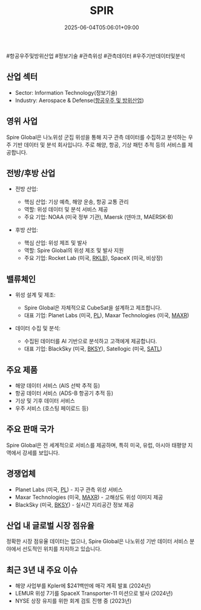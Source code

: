 ﻿---
title: "SPIR"
date: 2025-06-04T05:06:01+09:00
lastmod: 2025-06-04T05:06:01+09:00
type: docs
sidebar:
  open: true
weight: 819
---
<div style="display:none">
  <meta property="article:published_time" content="2025-06-03T20:06:01Z" />
  <meta property="article:modified_time" content="2025-06-03T20:06:01Z" />
</div>
#항공우주및방위산업 #정보기술 #관측위성 #관측데이터 #우주기반데이터및분석

## 산업 섹터

- Sector: Information Technology(정보기술)
- Industry: Aerospace & Defense([항공우주 및 방위산업](/industry-study/항공우주-및-방위산업/))

## 영위 사업

Spire Global은 나노위성 군집 위성을 통해 지구 관측 데이터를 수집하고 분석하는 우주 기반 데이터 및 분석 회사입니다. 주로 해양, 항공, 기상 패턴 추적 등의 서비스를 제공합니다.

## 전방/후방 산업

- 전방 산업:
    
    - 핵심 산업: 기상 예측, 해양 운송, 항공 교통 관리
    - 역할: 위성 데이터 및 분석 서비스 제공
    - 주요 기업: NOAA (미국 정부 기관), Maersk (덴마크, MAERSK-B)
    
- 후방 산업:
    
    - 핵심 산업: 위성 제조 및 발사
    - 역할: Spire Global의 위성 제조 및 발사 지원
    - 주요 기업: Rocket Lab (미국, [RKLB](/company-analysis/rklb/)), SpaceX (미국, 비상장)

## 밸류체인

- 위성 설계 및 제조:
    
    - Spire Global은 자체적으로 CubeSat을 설계하고 제조합니다.
    - 대표 기업: Planet Labs (미국, [PL](/company-analysis/pl/)), Maxar Technologies (미국, [MAXR](/company-analysis/maxr/))
    
- 데이터 수집 및 분석:
    
    - 수집된 데이터를 AI 기반으로 분석하고 고객에게 제공합니다.
    - 대표 기업: BlackSky (미국, [BKSY](/company-analysis/bksy/)), Satellogic (미국, [SATL](/company-analysis/satl/))

## 주요 제품

- 해양 데이터 서비스 (AIS 선박 추적 등)
- 항공 데이터 서비스 (ADS-B 항공기 추적 등)
- 기상 및 기후 데이터 서비스
- 우주 서비스 (호스팅 페이로드 등)

## 주요 판매 국가

Spire Global은 전 세계적으로 서비스를 제공하며, 특히 미국, 유럽, 아시아 태평양 지역에서 강세를 보입니다.

## 경쟁업체

- Planet Labs (미국, [PL](/company-analysis/pl/)) - 지구 관측 위성 서비스
- Maxar Technologies (미국, [MAXR](/company-analysis/maxr/)) - 고해상도 위성 이미지 제공
- BlackSky (미국, [BKSY](/company-analysis/bksy/)) - 실시간 지리공간 정보 제공

## 산업 내 글로벌 시장 점유율

정확한 시장 점유율 데이터는 없으나, Spire Global은 나노위성 기반 데이터 서비스 분야에서 선도적인 위치를 차지하고 있습니다.

## 최근 3년 내 주요 이슈

- 해양 사업부를 Kpler에 $241백만에 매각 계획 발표 (2024년)
- LEMUR 위성 7기를 SpaceX Transporter-11 미션으로 발사 (2024년)
- NYSE 상장 유지를 위한 회계 검토 진행 중 (2023년)

